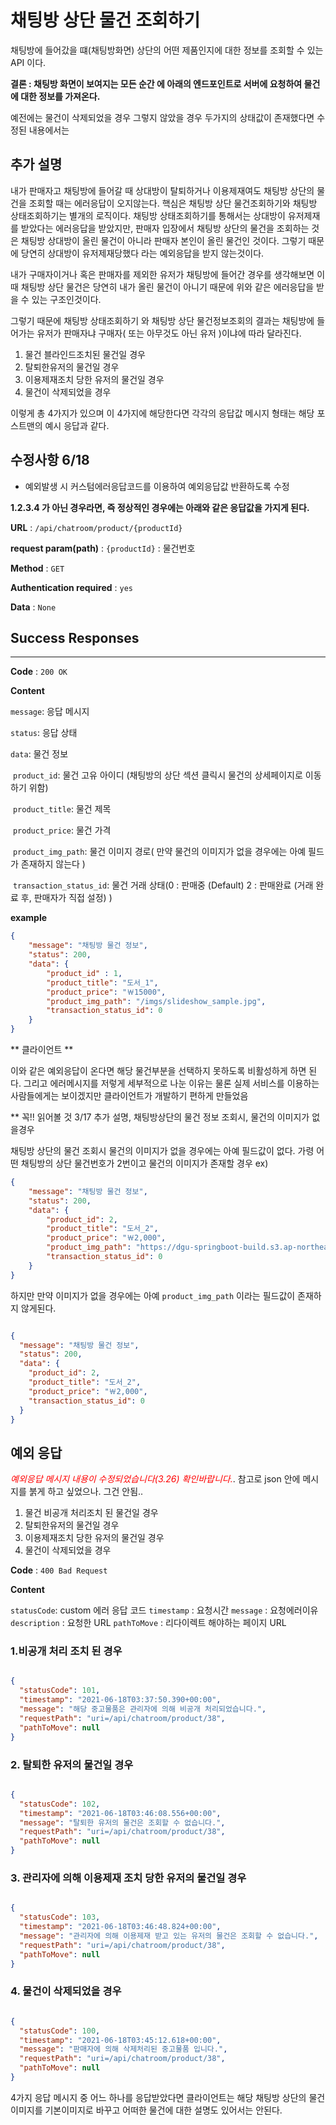 # 채팅방 상단 물건 조회하기

채팅방에 들어갔을 떄(채팅방화면) 상단의 어떤 제품인지에 대한 정보를 조회할 수 있는 API 이다.

**결론 : 채팅방 화면이 보여지는 모든 순간 에 아래의 엔드포인트로 서버에 요청하여 물건에 대한 정보를 가져온다.**

예전에는 물건이 삭제되었을 경우 그렇지 않았을 경우 두가지의 상태값이 존재했다면 수정된 내용에서는

## 추가 설명

내가 판매자고 채팅방에 들어갈 때 상대방이 탈퇴하거나 이용제재여도 채팅방 상단의 물건을 조회할 때는 에러응답이 오지않는다.
핵심은 채팅방 상단 물건조회하기와 채팅방 상태조회하기는 별개의 로직이다.
채팅방 상태조회하기를 통해서는 상대방이 유저제재를 받았다는 에러응답을 받았지만, 판매자 입장에서 채팅방 상단의 물건을 조회하는 것은
채팅방 상대방이 올린 물건이 아니라 판매자 본인이 올린 물건인 것이다. 그렇기 때문에 당연히 상대방이 유저제재당했다 라는 예외응답을 받지 않는것이다.

내가 구매자이거나 혹은 판매자를 제외한 유저가 채팅방에 들어간 경우를 생각해보면
이때 채팅방 상단 물건은 당연히 내가 올린 물건이 아니기 때문에 위와 같은 에러응답을 받을 수 있는 구조인것이다.

그렇기 때문에 채팅방 상태조회하기 와 채팅방 상단 물건정보조회의 결과는 채팅방에 들어가는 유저가 판매자냐 구매자( 또는 아무것도 아닌 유저 )이냐에 따라 달라진다.


1. 물건 블라인드조치된 물건일 경우
2. 탈퇴한유저의 물건일 경우
3. 이용제재조치 당한 유저의 물건일 경우
4. 물건이 삭제되었을 경우

이렇게 총 4가지가 있으며 이 4가지에 해당한다면
각각의 응답값 메시지 형태는 해당 포스트맨의 예시 응답과 같다.

## 수정사항 6/18
- 예외발생 시 커스텀에러응답코드를 이용하여 예외응답값 반환하도록 수정

**1.2.3.4 가 아닌 경우라면, 즉 정상적인 경우에는
아래와 같은 응답값을 가지게 된다.**

**URL** : `/api/chatroom/product/{productId}`

**request param(path)** : `{productId}` : 물건번호

**Method** : `GET`

**Authentication required** : `yes`

**Data** : `None`

## Success Responses

___

**Code** : `200 OK`

**Content**

`message`: 응답 메시지

`status`: 응답 상태

`data`: 물건 정보

​		`product_id`: 물건 고유 아이디 (채팅방의 상단 섹션 클릭시 물건의 상세페이지로 이동하기 위함)

​		`product_title`: 물건 제목

​		`product_price`: 물건 가격

​		`product_img_path`: 물건 이미지 경로( 만약 물건의 이미지가 없을 경우에는 아예 필드가 존재하지 않는다 )

​		`transaction_status_id`: 물건 거래 상태(0 : 판매중 (Default)
2 : 판매완료 (거래 완료 후, 판매자가 직접 설정) )

**example**

```json
{
    "message": "채팅방 물건 정보",
    "status": 200,
    "data": {
        "product_id" : 1, 
        "product_title": "도서_1",
        "product_price": "￦15000",
        "product_img_path": "/imgs/slideshow_sample.jpg",
        "transaction_status_id": 0
    }
}
```



** 클라이언트 **

이와 같은 예외응답이 온다면 해당 물건부분을 선택하지 못하도록 비활성하게 하면 된다. 그리고 에러메시지를 저렇게 세부적으로 나눈 이유는 물론 실제 서비스를 이용하는 사람들에게는 보이겠지만 클라이언트가 개발하기 편하게 만들었음



** 꼭!! 읽어볼 것 3/17 추가 설명, 채팅방상단의 물건 정보 조회시, 물건의 이미지가 없을경우

채팅방 상단의 물건 조회시 물건의 이미지가 없을 경우에는 아예 필드값이 없다. 가령
어떤 채팅방의 상단 물건번호가 2번이고 물건의 이미지가 존재할 경우
ex)
```json
{
    "message": "채팅방 물건 정보",
    "status": 200,
    "data": {
        "product_id": 2,
        "product_title": "도서_2",
        "product_price": "￦2,000",
        "product_img_path": "https://dgu-springboot-build.s3.ap-northeast-2.amazonaws.com/sample/145185076_1_1612252036_w292.jpg",
        "transaction_status_id": 0
    }
}
```

하지만 만약 이미지가 없을 경우에는 아예 `product_img_path` 이라는 필드값이 존재하지 않게된다.

````json

{
  "message": "채팅방 물건 정보",
  "status": 200,
  "data": {
    "product_id": 2,
    "product_title": "도서_2",
    "product_price": "￦2,000",
    "transaction_status_id": 0
  }
}

````


## 예외 응답
<span style="color:red">*예외응답 메시지 내용이 수정되었습니다(3.26) 확인바랍니다.*</span>.
참고로 json 안에 메시지를 붉게 하고 싶었으나. 그건 안됨..

1. 물건 비공개 처리조치 된 물건일 경우
2. 탈퇴한유저의 물건일 경우
3. 이용제재조치 당한 유저의 물건일 경우
4. 물건이 삭제되었을 경우

**Code** : `400 Bad Request`

**Content**

`statusCode`: custom 에러 응답 코드
`timestamp` : 요청시간
`message` : 요청에러이유
`description` : 요청한 URL
`pathToMove` : 리다이렉트 해야하는 페이지 URL

### 1.비공개 처리 조치 된 경우

```json

{
  "statusCode": 101,
  "timestamp": "2021-06-18T03:37:50.390+00:00",
  "message": "해당 중고물품은 관리자에 의해 비공개 처리되었습니다.",
  "requestPath": "uri=/api/chatroom/product/38",
  "pathToMove": null
}

```


### 2. 탈퇴한 유저의 물건일 경우


```json

{
  "statusCode": 102,
  "timestamp": "2021-06-18T03:46:08.556+00:00",
  "message": "탈퇴한 유저의 물건은 조회할 수 없습니다.",
  "requestPath": "uri=/api/chatroom/product/38",
  "pathToMove": null
}
```



### 3. 관리자에 의해 이용제재 조치 당한 유저의 물건일 경우


```json

{
  "statusCode": 103,
  "timestamp": "2021-06-18T03:46:48.824+00:00",
  "message": "관리자에 의해 이용제재 받고 있는 유저의 물건은 조회할 수 없습니다.",
  "requestPath": "uri=/api/chatroom/product/38",
  "pathToMove": null
}

```


### 4. 물건이 삭제되었을 경우


````json

{
  "statusCode": 100,
  "timestamp": "2021-06-18T03:45:12.618+00:00",
  "message": "판매자에 의해 삭제처리된 중고물품 입니다.",
  "requestPath": "uri=/api/chatroom/product/38",
  "pathToMove": null
}


````


4가지 응답 메시지 중 어느 하나를 응답받았다면 클라이언트는 해당 채팅방 상단의 물건 이미지를 
기본이미지로 바꾸고 어떠한 물건에 대한 설명도 있어서는 안된다.